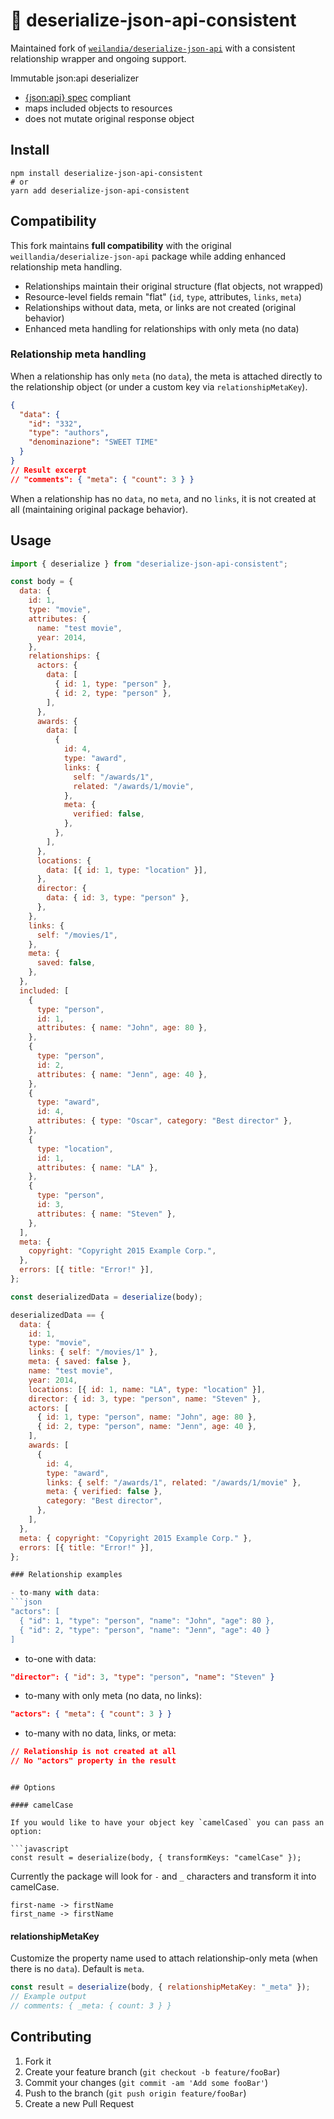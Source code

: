 # 🥣 deserialize-json-api-consistent

Maintained fork of [`weilandia/deserialize-json-api`](https://github.com/weilandia/deserialize-json-api) with a consistent relationship wrapper and ongoing support.

Immutable json:api deserializer

- [{json:api} spec](https://jsonapi.org/) compliant
- maps included objects to resources
- does not mutate original response object

## Install

```
npm install deserialize-json-api-consistent
# or
yarn add deserialize-json-api-consistent
```

## Compatibility

This fork maintains **full compatibility** with the original `weillandia/deserialize-json-api` package while adding enhanced relationship meta handling.

- Relationships maintain their original structure (flat objects, not wrapped)
- Resource-level fields remain "flat" (`id`, `type`, attributes, `links`, `meta`)
- Relationships without data, meta, or links are not created (original behavior)
- Enhanced meta handling for relationships with only meta (no data)

### Relationship meta handling

When a relationship has only `meta` (no `data`), the meta is attached directly to the relationship object (or under a custom key via `relationshipMetaKey`).

```json
{
  "data": {
    "id": "332",
    "type": "authors",
    "denominazione": "SWEET TIME"
  }
}
// Result excerpt
// "comments": { "meta": { "count": 3 } }
```

When a relationship has no `data`, no `meta`, and no `links`, it is not created at all (maintaining original package behavior).

## Usage

```js
import { deserialize } from "deserialize-json-api-consistent";

const body = {
  data: {
    id: 1,
    type: "movie",
    attributes: {
      name: "test movie",
      year: 2014,
    },
    relationships: {
      actors: {
        data: [
          { id: 1, type: "person" },
          { id: 2, type: "person" },
        ],
      },
      awards: {
        data: [
          {
            id: 4,
            type: "award",
            links: {
              self: "/awards/1",
              related: "/awards/1/movie",
            },
            meta: {
              verified: false,
            },
          },
        ],
      },
      locations: {
        data: [{ id: 1, type: "location" }],
      },
      director: {
        data: { id: 3, type: "person" },
      },
    },
    links: {
      self: "/movies/1",
    },
    meta: {
      saved: false,
    },
  },
  included: [
    {
      type: "person",
      id: 1,
      attributes: { name: "John", age: 80 },
    },
    {
      type: "person",
      id: 2,
      attributes: { name: "Jenn", age: 40 },
    },
    {
      type: "award",
      id: 4,
      attributes: { type: "Oscar", category: "Best director" },
    },
    {
      type: "location",
      id: 1,
      attributes: { name: "LA" },
    },
    {
      type: "person",
      id: 3,
      attributes: { name: "Steven" },
    },
  ],
  meta: {
    copyright: "Copyright 2015 Example Corp.",
  },
  errors: [{ title: "Error!" }],
};

const deserializedData = deserialize(body);

deserializedData == {
  data: {
    id: 1,
    type: "movie",
    links: { self: "/movies/1" },
    meta: { saved: false },
    name: "test movie",
    year: 2014,
    locations: [{ id: 1, name: "LA", type: "location" }],
    director: { id: 3, type: "person", name: "Steven" },
    actors: [
      { id: 1, type: "person", name: "John", age: 80 },
      { id: 2, type: "person", name: "Jenn", age: 40 },
    ],
    awards: [
      {
        id: 4,
        type: "award",
        links: { self: "/awards/1", related: "/awards/1/movie" },
        meta: { verified: false },
        category: "Best director",
      },
    ],
  },
  meta: { copyright: "Copyright 2015 Example Corp." },
  errors: [{ title: "Error!" }],
};

### Relationship examples

- to-many with data:
```json
"actors": [
  { "id": 1, "type": "person", "name": "John", "age": 80 },
  { "id": 2, "type": "person", "name": "Jenn", "age": 40 }
]
```

- to-one with data:
```json
"director": { "id": 3, "type": "person", "name": "Steven" }
```

- to-many with only meta (no data, no links):
```json
"actors": { "meta": { "count": 3 } }
```

- to-many with no data, links, or meta:
```json
// Relationship is not created at all
// No "actors" property in the result
```
```

## Options

#### camelCase

If you would like to have your object key `camelCased` you can pass an option:

```javascript
const result = deserialize(body, { transformKeys: "camelCase" });
```

Currently the package will look for `-` and `_` characters and transform it into camelCase.

```
first-name -> firstName
first_name -> firstName
```

#### relationshipMetaKey

Customize the property name used to attach relationship-only meta (when there is no `data`). Default is `meta`.

```javascript
const result = deserialize(body, { relationshipMetaKey: "_meta" });
// Example output
// comments: { _meta: { count: 3 } }
```

## Contributing

1. Fork it
2. Create your feature branch (`git checkout -b feature/fooBar`)
3. Commit your changes (`git commit -am 'Add some fooBar'`)
4. Push to the branch (`git push origin feature/fooBar`)
5. Create a new Pull Request
